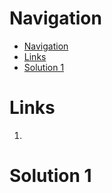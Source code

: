 # Navigation
- [Navigation](#navigation)
- [Links](#links)
- [Solution 1](#solution-1)

# Links
1. 

# Solution 1